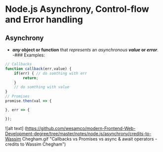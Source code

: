 # Node.js Asynchrony, Control-flow and Error handling

## Asynchrony
- ***any* object or function** that *represents* an *asynchronous* ***value* or *error***.
-### Examples:
```js
// Callbacks
function callback(err,value) {
    if(err) { // do somthing with err
        return;
    }
    // do somthing with value
}
// Promises
promise.then(val => {

}, err => {

});

```

![alt text] (https://github.com/wesamco/modern-Frontend-Web-Development-degree/tree/master/notes/node.js/asynchrony/credits-to-Wassim Chegham‏.gif "Callbacks vs Promises vs async & await operators -credits to Wassim Chegham‏")




